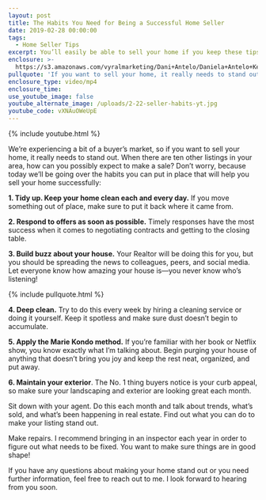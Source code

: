 ```yaml
---
layout: post
title: The Habits You Need for Being a Successful Home Seller
date: 2019-02-28 00:00:00
tags:
  - Home Seller Tips
excerpt: You’ll easily be able to sell your home if you keep these tips in mind.
enclosure: >-
  https://s3.amazonaws.com/vyralmarketing/Dani+Antelo/Daniela+Antelo+Keller+Williams+_+The+Habits+You+Need+for+Being+a+Successful+Home+Seller.mp4
pullquote: 'If you want to sell your home, it really needs to stand out.'
enclosure_type: video/mp4
enclosure_time:
use_youtube_image: false
youtube_alternate_image: /uploads/2-22-seller-habits-yt.jpg
youtube_code: vXNAuOWeUpE
---
```


{% include youtube.html %}

We’re experiencing a bit of a buyer’s market, so if you want to sell your home, it really needs to stand out. When there are ten other listings in your area, how can you possibly expect to make a sale? Don’t worry, because today we’ll be going over the habits you can put in place that will help you sell your home successfully:

**1. Tidy up. Keep your home clean each and every day.** If you move something out of place, make sure to put it back where it came from.

**2. Respond to offers as soon as possible.** Timely responses have the most success when it comes to negotiating contracts and getting to the closing table.

**3. Build buzz about your house.** Your Realtor will be doing this for you, but you should be spreading the news to colleagues, peers, and social media. Let everyone know how amazing your house is—you never know who’s listening!

{% include pullquote.html %}

**4. Deep clean.** Try to do this every week by hiring a cleaning service or doing it yourself. Keep it spotless and make sure dust doesn’t begin to accumulate.

**5. Apply the Marie Kondo method.** If you’re familiar with her book or Netflix show, you know exactly what I’m talking about. Begin purging your house of anything that doesn’t bring you joy and keep the rest neat, organized, and put away.

**6. Maintain your exterior**. The No. 1 thing buyers notice is your curb appeal, so make sure your landscaping and exterior are looking great each month.

Sit down with your agent. Do this each month and talk about trends, what’s sold, and what’s been happening in real estate. Find out what you can do to make your listing stand out.

Make repairs. I recommend bringing in an inspector each year in order to figure out what needs to be fixed. You want to make sure things are in good shape!

If you have any questions about making your home stand out or you need further information, feel free to reach out to me. I look forward to hearing from you soon.